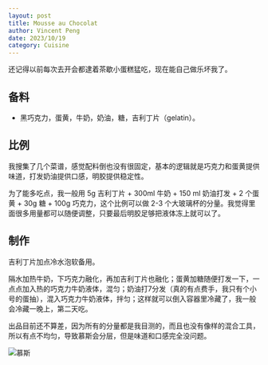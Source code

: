 ```yaml
---
layout: post
title: Mousse au Chocolat
author: Vincent Peng
date: 2023/10/19
category: Cuisine
---
```


还记得以前每次去开会都逮着茶歇小蛋糕猛吃，现在能自己做乐坏我了。

## 备料

-   黑巧克力，蛋黄，牛奶，奶油，糖，吉利丁片（gelatin）。

## 比例

我搜集了几个菜谱，感觉配料倒也没有很固定，基本的逻辑就是巧克力和蛋黄提供味道，打发奶油提供口感，明胶提供稳定性。

为了能多吃点，我一般用 5g 吉利丁片 + 300ml 牛奶 + 150 ml 奶油打发 + 2 个蛋黄 + 30g 糖 + 100g 巧克力，这个比例可以做 2-3 个大玻璃杯的分量。我觉得里面很多用量都可以随便调整，只要最后明胶足够把液体冻上就可以了。

## 制作

吉利丁片加点冷水泡软备用。

隔水加热牛奶，下巧克力融化，再加吉利丁片也融化；蛋黄加糖随便打发一下，一点点加入热的巧克力牛奶液体，混匀；奶油打7分发（真的有点费手，我只有个小号的蛋抽），混入巧克力牛奶液体，拌匀；这样就可以倒入容器里冷藏了，我一般会冷藏一晚上，第二天吃。

出品目前还不算差，因为所有的分量都是我目测的，而且也没有像样的混合工具，所以有点不均匀，导致慕斯会分层，但是味道和口感完全没问题。

![慕斯]({{site.baseurl}}/assets/photos/cuisine/mousse.jpg)

